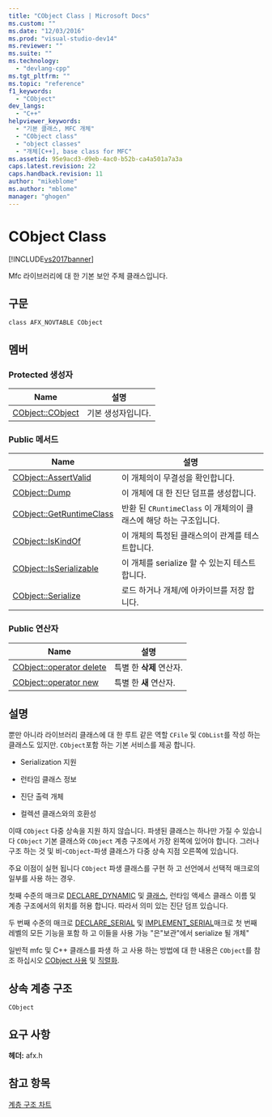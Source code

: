 ```yaml
---
title: "CObject Class | Microsoft Docs"
ms.custom: ""
ms.date: "12/03/2016"
ms.prod: "visual-studio-dev14"
ms.reviewer: ""
ms.suite: ""
ms.technology: 
  - "devlang-cpp"
ms.tgt_pltfrm: ""
ms.topic: "reference"
f1_keywords: 
  - "CObject"
dev_langs: 
  - "C++"
helpviewer_keywords: 
  - "기본 클래스, MFC 개체"
  - "CObject class"
  - "object classes"
  - "개체[C++], base class for MFC"
ms.assetid: 95e9acd3-d9eb-4ac0-b52b-ca4a501a7a3a
caps.latest.revision: 22
caps.handback.revision: 11
author: "mikeblome"
ms.author: "mblome"
manager: "ghogen"
---
```

# CObject Class
[!INCLUDE[vs2017banner](../../assembler/inline/includes/vs2017banner.md)]

Mfc 라이브러리에 대 한 기본 보안 주체 클래스입니다.  
  
## 구문  
  
```  
class AFX_NOVTABLE CObject  
```  
  
## 멤버  
  
### Protected 생성자  
  
|Name|설명|  
|----------|--------|  
|[CObject::CObject](../Topic/CObject::CObject.md)|기본 생성자입니다.|  
  
### Public 메서드  
  
|Name|설명|  
|----------|--------|  
|[CObject::AssertValid](../Topic/CObject::AssertValid.md)|이 개체의이 무결성을 확인합니다.|  
|[CObject::Dump](../Topic/CObject::Dump.md)|이 개체에 대 한 진단 덤프를 생성합니다.|  
|[CObject::GetRuntimeClass](../Topic/CObject::GetRuntimeClass.md)|반환 된 `CRuntimeClass` 이 개체의이 클래스에 해당 하는 구조입니다.|  
|[CObject::IsKindOf](../Topic/CObject::IsKindOf.md)|이 개체의 특정된 클래스의이 관계를 테스트합니다.|  
|[CObject::IsSerializable](../Topic/CObject::IsSerializable.md)|이 개체를 serialize 할 수 있는지 테스트 합니다.|  
|[CObject::Serialize](../Topic/CObject::Serialize.md)|로드 하거나 개체\/에 아카이브를 저장 합니다.|  
  
### Public 연산자  
  
|Name|설명|  
|----------|--------|  
|[CObject::operator delete](../Topic/CObject::operator%20delete.md)|특별 한  **삭제** 연산자.|  
|[CObject::operator new](../Topic/CObject::operator%20new.md)|특별 한  **새** 연산자.|  
  
## 설명  
 뿐만 아니라 라이브러리 클래스에 대 한 루트 같은 역할 `CFile` 및 `CObList`를 작성 하는 클래스도 있지만.  `CObject`포함 하는 기본 서비스를 제공 합니다.  
  
-   Serialization 지원  
  
-   런타임 클래스 정보  
  
-   진단 출력 개체  
  
-   컬렉션 클래스와의 호환성  
  
 이때 `CObject` 다중 상속을 지원 하지 않습니다.  파생된 클래스는 하나만 가질 수 있습니다 `CObject` 기본 클래스와 `CObject` 계층 구조에서 가장 왼쪽에 있어야 합니다.  그러나 구조 하는 것 및 비\-`CObject`\-파생 클래스가 다중 상속 지점 오른쪽에 있습니다.  
  
 주요 이점이 실현 됩니다 `CObject` 파생 클래스를 구현 하 고 선언에서 선택적 매크로의 일부를 사용 하는 경우.  
  
 첫째 수준의 매크로  [DECLARE\_DYNAMIC](../Topic/DECLARE_DYNAMIC.md) 및  [클래스](../Topic/IMPLEMENT_DYNAMIC.md), 런타임 액세스 클래스 이름 및 계층 구조에서의 위치를 허용 합니다.  따라서 의미 있는 진단 덤프 있습니다.  
  
 두 번째 수준의 매크로  [DECLARE\_SERIAL](../Topic/DECLARE_SERIAL.md) 및  [IMPLEMENT\_SERIAL](../Topic/IMPLEMENT_SERIAL.md)매크로 첫 번째 레벨의 모든 기능을 포함 하 고 이들을 사용 가능 "은"보관"에서 serialize 될 개체"  
  
 일반적 mfc 및 C\+\+ 클래스를 파생 하 고 사용 하는 방법에 대 한 내용은 `CObject`를 참조 하십시오  [CObject 사용](../../mfc/using-cobject.md) 및  [직렬화](../../mfc/serialization-in-mfc.md).  
  
## 상속 계층 구조  
 `CObject`  
  
## 요구 사항  
 **헤더:**  afx.h  
  
## 참고 항목  
 [계층 구조 차트](../../mfc/hierarchy-chart.md)